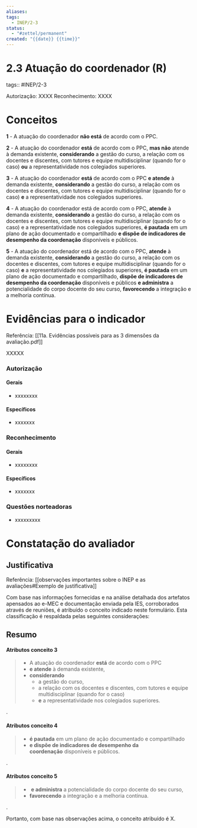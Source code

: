 ```yaml
---
aliases: 
tags:
  - INEP/2-3
status:
  - "#zettel/permanent"
created: "{{date}} {{time}}"
---
```

# 2.3 Atuação do coordenador (R)

tags:: #INEP/2-3

Autorização: XXXX
Reconhecimento: XXXX

# Conceitos

**1** - A atuação do coordenador **não está** de acordo com o PPC.

**2** - A atuação do coordenador **está** de acordo com o PPC, **mas não** atende à demanda existente, **considerando** a gestão do curso, a relação com os docentes e discentes, com tutores e equipe multidisciplinar (quando for o caso) **ou** a representatividade nos colegiados superiores.

**3** - A atuação do coordenador **está** de acordo com o PPC **e atende** à demanda existente, **considerando** a gestão do curso, a relação com os docentes e discentes, com tutores e equipe multidisciplinar (quando for o caso) **e** a representatividade nos colegiados superiores.

**4** - A atuação do coordenador está de acordo com o PPC, **atende** à demanda existente, **considerando** a gestão do curso, a relação com os docentes e discentes, com tutores e equipe multidisciplinar (quando for o caso) e a representatividade nos colegiados superiores, **é pautada** em um plano de ação documentado e compartilhado **e dispõe de indicadores de desempenho da coordenação** disponíveis e públicos.

**5** - A atuação do coordenador está de acordo com o PPC, **atende** à demanda existente, **considerando** a gestão do curso, a relação com os docentes e discentes, com tutores e equipe multidisciplinar (quando for o caso) **e** a representatividade nos colegiados superiores, **é pautada** em um plano de ação documentado e compartilhado, **dispõe de indicadores de desempenho da coordenação** disponíveis e públicos **e administra** a potencialidade do corpo docente do seu curso, **favorecendo** a integração e a melhoria contínua.

# Evidências para o indicador

Referência: [[11a. Evidências possíveis para as 3 dimensões da avaliação.pdf]]

XXXXX

### Autorização

#### Gerais

- xxxxxxxx

#### Específicos

- xxxxxxx

### Reconhecimento

#### Gerais

- xxxxxxxx

#### Específicos

- xxxxxxx

### Questões norteadoras

- xxxxxxxxx

# Constatação do avaliador

## Justificativa

Referência: [[observações importantes sobre o INEP e as avaliações#Exemplo de justificativa]]

Com base nas informações fornecidas e na análise detalhada dos artefatos apensados ao e-MEC e documentação enviada pela IES, corroborados através de reuniões, é atribuído o conceito indicado neste formulário. Esta classificação é respaldada pelas seguintes considerações:

## Resumo

#### Atributos conceito 3

> - A atuação do coordenador **está** de acordo com o PPC
> - **e atende** à demanda existente,
> - **considerando**
>   - a gestão do curso,
>   - a relação com os docentes e discentes, com tutores e equipe multidisciplinar (quando for o caso)
>   - **e** a representatividade nos colegiados superiores.

.

#### Atributos conceito 4

> - **é pautada** em um plano de ação documentado e compartilhado
> - **e dispõe de indicadores de desempenho da coordenação** disponíveis e públicos.

.

#### Atributos conceito 5

> -  **e administra** a potencialidade do corpo docente do seu curso,
> - **favorecendo** a integração e a melhoria contínua.

.

Portanto, com base nas observações acima, o conceito atribuído é X.

